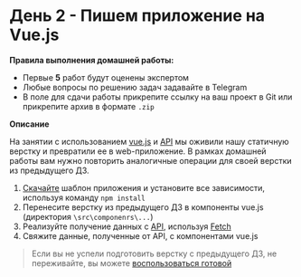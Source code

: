 # День 2 - Пишем приложение на Vue.js

**Правила выполнения домашней работы:**

- Первые **5** работ будут оценены экспертом 
- Любые вопросы по решению задач задавайте в Telegram
- В поле для сдачи работы прикрепите ссылку на ваш проект в Git или прикрепите архив в формате `.zip`

**Описание**

На занятии с использованием [vue.js](https://vuejs.org/) и [API](https://netology-api-marvel.herokuapp.com/characters) 
мы оживили нашу статичную верстку и превратили ее в web-приложение. 
В рамках домашней работы вам нужно повторить аналогичные операции для своей верстки из предыдущего ДЗ. 

1. [Скачайте](starting-template) шаблон приложения и установите все зависимости, используя команду `npm install`
1. Перенесите верстку из предыдущего ДЗ в компоненты vue.js (директория `\src\componenrs\...`)
1. Реализуйте получение данных с [API](https://netology-api-marvel.herokuapp.com/characters), используя [Fetch](https://learn.javascript.ru/fetch)
1. Свяжите данные, полученные от API, с компонентами vue.js 

> Если вы не успели подготовить верстку с предыдущего ДЗ, не переживайте, вы можете 
[воспользоваться готовой](html-template) 



